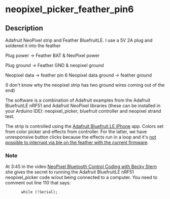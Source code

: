 # neopixel_picker_feather_pin6
## Description
Adafruit NeoPixel strip and Feather BluefruitLE.
I use a 5V 2A plug and soldered it into the feather

Plug power -> Feather BAT
           & NeoPixel power
           
Plug ground -> Feather GND
            & neopixel ground
            
Neopixel data -> feather pin 6
Neopixel data ground -> feather ground

(I don't know why the neopixel strip has two ground wires coming out of the end)

The software is a combination of Adafruit examples from the Adafruit BluefruitLE nRF51 and Adafruit NeoPixel libraries (these can be installed in your Arduino IDE): neopixel_picker, bluefruit controller and neopixel strand test.

The strip is controlled using the [Adafruit Bluefruit LE iPhone](https://itunes.apple.com/us/app/adafruit-bluefruit-le-connect/id830125974?mt=8) app.
Colors set from color picker and effects from controller. For the latter, we have unresponsive button clicks because the effects run in a loop and it's [not possible to interrupt via ble on the feather with the current firmware](http://forums.adafruit.com/viewtopic.php?f=22&t=94685&p=475626&hilit=feather+ble+interrupt#p475626).

### Note
At 3:45 in the video [NeoPixel Bluetooth Control Coding with Becky Stern](https://www.youtube.com/watch?v=Kym6crZF1Pg) she gives the secret to running the Adafruit BluefruitLE nRF51 neopixel_picker code w/out being connected to a computer. You need to comment out line 110 that says:

           while (!Serial);


